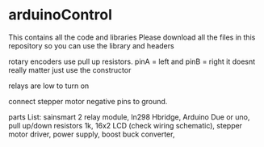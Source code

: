 # arduinoControl
This contains all the code and libraries
Please download all the files in this repository 
so you can use the library and headers

rotary encoders use pull up resistors.
pinA = left and pinB = right it doesnt really matter just use the constructor

relays are low to turn on

connect stepper motor negative pins to ground. 

parts List:
	sainsmart 2 relay module,
	ln298 Hbridge,
	Arduino Due or uno,
	pull up/down resistors 1k,
	16x2 LCD (check wiring schematic),
	stepper motor driver,
	power supply,
	boost buck converter,
	


